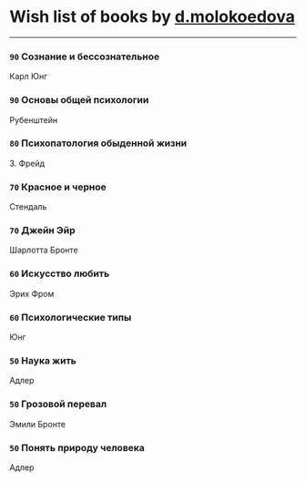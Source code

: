 # Wish list of books by [d.molokoedova](http://vk.com/id152183909)
---

### `90` Сознание и бессознательное
Карл Юнг

### `90` Основы общей психологии
Рубенштейн

### `80` Психопатология обыденной жизни
З. Фрейд

### `70` Красное и черное
Стендаль

### `70` Джейн Эйр
Шарлотта Бронте

### `60` Искусство любить
Эрих Фром

### `60` Психологические типы
Юнг

### `50` Наука жить
Адлер

### `50` Грозовой перевал
Эмили Бронте

### `50` Понять природу человека
Адлер

